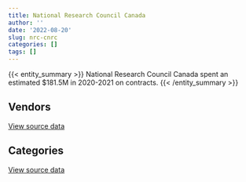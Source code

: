 ```yaml
---
title: National Research Council Canada
author: ''
date: '2022-08-20'
slug: nrc-cnrc
categories: []
tags: []
---
```


<script src="/rmarkdown-libs/htmlwidgets/htmlwidgets.js"></script>
<link href="/rmarkdown-libs/datatables-css/datatables-crosstalk.css" rel="stylesheet" />
<script src="/rmarkdown-libs/datatables-binding/datatables.js"></script>
<script src="/rmarkdown-libs/jquery/jquery-3.6.0.min.js"></script>
<link href="/rmarkdown-libs/dt-core-bootstrap/css/dataTables.bootstrap.min.css" rel="stylesheet" />
<link href="/rmarkdown-libs/dt-core-bootstrap/css/dataTables.bootstrap.extra.css" rel="stylesheet" />
<script src="/rmarkdown-libs/dt-core-bootstrap/js/jquery.dataTables.min.js"></script>
<script src="/rmarkdown-libs/dt-core-bootstrap/js/dataTables.bootstrap.min.js"></script>
<link href="/rmarkdown-libs/crosstalk/css/crosstalk.min.css" rel="stylesheet" />
<script src="/rmarkdown-libs/crosstalk/js/crosstalk.min.js"></script>
<script src="/rmarkdown-libs/htmlwidgets/htmlwidgets.js"></script>
<link href="/rmarkdown-libs/datatables-css/datatables-crosstalk.css" rel="stylesheet" />
<script src="/rmarkdown-libs/datatables-binding/datatables.js"></script>
<script src="/rmarkdown-libs/jquery/jquery-3.6.0.min.js"></script>
<link href="/rmarkdown-libs/dt-core-bootstrap/css/dataTables.bootstrap.min.css" rel="stylesheet" />
<link href="/rmarkdown-libs/dt-core-bootstrap/css/dataTables.bootstrap.extra.css" rel="stylesheet" />
<script src="/rmarkdown-libs/dt-core-bootstrap/js/jquery.dataTables.min.js"></script>
<script src="/rmarkdown-libs/dt-core-bootstrap/js/dataTables.bootstrap.min.js"></script>
<link href="/rmarkdown-libs/crosstalk/css/crosstalk.min.css" rel="stylesheet" />
<script src="/rmarkdown-libs/crosstalk/js/crosstalk.min.js"></script>

{{< entity_summary >}}
National Research Council Canada spent an estimated \$181.5M in 2020-2021 on contracts.
{{< /entity_summary >}}

## Vendors

<div id="htmlwidget-1" style="width:100%;height:auto;" class="datatables html-widget"></div>
<script type="application/json" data-for="htmlwidget-1">{"x":{"style":"bootstrap","filter":"none","vertical":false,"data":[["<a href=\"/vendors/3m_canada_company/\">3M CANADA COMPANY<\/a>","<a href=\"/vendors/4083261_canada/\">4083261 CANADA<\/a>","<a href=\"/vendors/ab_sciex/\">AB SCIEX<\/a>","<a href=\"/vendors/abb/\">ABB<\/a>","<a href=\"/vendors/acklands_grainger/\">ACKLANDS GRAINGER<\/a>","<a href=\"/vendors/act/\">ACT<\/a>","<a href=\"/vendors/adga_group/\">ADGA GROUP<\/a>","<a href=\"/vendors/adobe/\">ADOBE<\/a>","<a href=\"/vendors/advanced_business_interiors/\">ADVANCED BUSINESS INTERIORS<\/a>","<a href=\"/vendors/aecom/\">AECOM<\/a>","<a href=\"/vendors/aero_feu/\">AERO FEU<\/a>","<a href=\"/vendors/agilent/\">AGILENT<\/a>","<a href=\"/vendors/ainsworth/\">AINSWORTH<\/a>","<a href=\"/vendors/air_liquide_canada/\">AIR LIQUIDE CANADA<\/a>","<a href=\"/vendors/alcaide_webster_architects/\">ALCAIDE WEBSTER ARCHITECTS<\/a>","<a href=\"/vendors/alliance_energy/\">ALLIANCE ENERGY<\/a>","<a href=\"/vendors/alliance_engineering_construction/\">ALLIANCE ENGINEERING CONSTRUCTION<\/a>","<a href=\"/vendors/altis_human_resources/\">ALTIS HUMAN RESOURCES<\/a>","<a href=\"/vendors/amazon/\">AMAZON<\/a>","<a href=\"/vendors/ameresco_canada/\">AMERESCO CANADA<\/a>","<a href=\"/vendors/ansys_canada/\">ANSYS CANADA<\/a>","<a href=\"/vendors/applied_electonics/\">APPLIED ELECTONICS<\/a>","<a href=\"/vendors/aps_aviation/\">APS AVIATION<\/a>","<a href=\"/vendors/architecture_evoq/\">ARCHITECTURE EVOQ<\/a>","<a href=\"/vendors/ari_financial_services/\">ARI FINANCIAL SERVICES<\/a>","<a href=\"/vendors/atco/\">ATCO<\/a>","<a href=\"/vendors/av_tech/\">AV TECH<\/a>","<a href=\"/vendors/avi_spl_canada/\">AVI SPL CANADA<\/a>","<a href=\"/vendors/avjet_holding/\">AVJET HOLDING<\/a>","<a href=\"/vendors/avmax_aviation_services/\">AVMAX AVIATION SERVICES<\/a>","<a href=\"/vendors/axt/\">AXT<\/a>","<a href=\"/vendors/banfield_seguin/\">BANFIELD SEGUIN<\/a>","<a href=\"/vendors/bdo_canada/\">BDO CANADA<\/a>","<a href=\"/vendors/bell_canada/\">BELL CANADA<\/a>","<a href=\"/vendors/bell_textron/\">BELL TEXTRON<\/a>","<a href=\"/vendors/black_mcdonald/\">BLACK MCDONALD<\/a>","<a href=\"/vendors/bluewave_energy/\">BLUEWAVE ENERGY<\/a>","<a href=\"/vendors/blumetric_environmental/\">BLUMETRIC ENVIRONMENTAL<\/a>","<a href=\"/vendors/bmt_fleet_technology/\">BMT FLEET TECHNOLOGY<\/a>","<a href=\"/vendors/bouthillette_parizeau/\">BOUTHILLETTE PARIZEAU<\/a>","<a href=\"/vendors/brawn_construction/\">BRAWN CONSTRUCTION<\/a>","<a href=\"/vendors/bruker/\">BRUKER<\/a>","<a href=\"/vendors/cache_computer_consulting/\">CACHE COMPUTER CONSULTING<\/a>","<a href=\"/vendors/cadex/\">CADEX<\/a>","<a href=\"/vendors/cae/\">CAE<\/a>","<a href=\"/vendors/calian/\">CALIAN<\/a>","<a href=\"/vendors/campbell_scientific_canada/\">CAMPBELL SCIENTIFIC CANADA<\/a>","<a href=\"/vendors/canadian_corps_of_commissionaires/\">CANADIAN CORPS OF COMMISSIONAIRES<\/a>","<a href=\"/vendors/canadian_standards_association/\">CANADIAN STANDARDS ASSOCIATION<\/a>","<a href=\"/vendors/canon/\">CANON<\/a>","<a href=\"/vendors/cansel_survey_equipment/\">CANSEL SURVEY EQUIPMENT<\/a>","<a href=\"/vendors/careworx/\">CAREWORX<\/a>","<a href=\"/vendors/carleton_electric/\">CARLETON ELECTRIC<\/a>","<a href=\"/vendors/carleton_university/\">CARLETON UNIVERSITY<\/a>","<a href=\"/vendors/casp_aerospace/\">CASP AEROSPACE<\/a>","<a href=\"/vendors/cbci_telecom/\">CBCI TELECOM<\/a>","<a href=\"/vendors/cbcl/\">CBCL<\/a>","<a href=\"/vendors/cdw_canada/\">CDW CANADA<\/a>","<a href=\"/vendors/cedrom_sni/\">CEDROM SNI<\/a>","<a href=\"/vendors/chu_sainte_justine/\">CHU SAINTE JUSTINE<\/a>","<a href=\"/vendors/cima/\">CIMA<\/a>","<a href=\"/vendors/cistel_technology/\">CISTEL TECHNOLOGY<\/a>","<a href=\"/vendors/closereach/\">CLOSEREACH<\/a>","<a href=\"/vendors/cnw_group/\">CNW GROUP<\/a>","<a href=\"/vendors/coastal_restoration_masonry/\">COASTAL RESTORATION MASONRY<\/a>","<a href=\"/vendors/compagnie_amplexor_canada/\">COMPAGNIE AMPLEXOR CANADA<\/a>","<a href=\"/vendors/construction_jessiko/\">CONSTRUCTION JESSIKO<\/a>","<a href=\"/vendors/contract_community/\">CONTRACT COMMUNITY<\/a>","<a href=\"/vendors/coradix_technology_consulting/\">CORADIX TECHNOLOGY CONSULTING<\/a>","<a href=\"/vendors/cummins_canada/\">CUMMINS CANADA<\/a>","<a href=\"/vendors/d_mark_biosciences/\">D MARK BIOSCIENCES<\/a>","<a href=\"/vendors/dalhousie_university/\">DALHOUSIE UNIVERSITY<\/a>","<a href=\"/vendors/decisive_technologies/\">DECISIVE TECHNOLOGIES<\/a>","<a href=\"/vendors/defran/\">DEFRAN<\/a>","<a href=\"/vendors/delco_automation/\">DELCO AUTOMATION<\/a>","<a href=\"/vendors/dell_computer/\">DELL COMPUTER<\/a>","<a href=\"/vendors/deloitte_and_touche/\">DELOITTE AND TOUCHE<\/a>","<a href=\"/vendors/diamond_and_schmitt_architects/\">DIAMOND AND SCHMITT ARCHITECTS<\/a>","<a href=\"/vendors/domus_building_cleaning/\">DOMUS BUILDING CLEANING<\/a>","<a href=\"/vendors/dst_consulting_engineers/\">DST CONSULTING ENGINEERS<\/a>","<a href=\"/vendors/dymech_engineering/\">DYMECH ENGINEERING<\/a>","<a href=\"/vendors/dynamic_personnel_consultants/\">DYNAMIC PERSONNEL CONSULTANTS<\/a>","<a href=\"/vendors/ebsco_canada/\">EBSCO CANADA<\/a>","<a href=\"/vendors/eclipsys_solutions/\">ECLIPSYS SOLUTIONS<\/a>","<a href=\"/vendors/ecole_de_langues_abce/\">ECOLE DE LANGUES ABCE<\/a>","<a href=\"/vendors/elsevier/\">ELSEVIER<\/a>","<a href=\"/vendors/englobe/\">ENGLOBE<\/a>","<a href=\"/vendors/eperformance/\">EPERFORMANCE<\/a>","<a href=\"/vendors/ernst_young/\">ERNST YOUNG<\/a>","<a href=\"/vendors/esbe_scientific_industries/\">ESBE SCIENTIFIC INDUSTRIES<\/a>","<a href=\"/vendors/esri/\">ESRI<\/a>","<a href=\"/vendors/excavation_loiselle/\">EXCAVATION LOISELLE<\/a>","<a href=\"/vendors/excel_human_resources/\">EXCEL HUMAN RESOURCES<\/a>","<a href=\"/vendors/exp_services/\">EXP SERVICES<\/a>","<a href=\"/vendors/fast_forward_french/\">FAST FORWARD FRENCH<\/a>","<a href=\"/vendors/fca_canada/\">FCA CANADA<\/a>","<a href=\"/vendors/felix_technology/\">FELIX TECHNOLOGY<\/a>","<a href=\"/vendors/ford_motor_company/\">FORD MOTOR COMPANY<\/a>","<a href=\"/vendors/galenvs_sciences/\">GALENVS SCIENCES<\/a>","<a href=\"/vendors/gamble_technologies/\">GAMBLE TECHNOLOGIES<\/a>","<a href=\"/vendors/gap_wireless/\">GAP WIRELESS<\/a>","<a href=\"/vendors/gartner/\">GARTNER<\/a>","<a href=\"/vendors/gatestone/\">GATESTONE<\/a>","<a href=\"/vendors/gdi_services/\">GDI SERVICES<\/a>","<a href=\"/vendors/gemma_property_services/\">GEMMA PROPERTY SERVICES<\/a>","<a href=\"/vendors/general_electric_canada/\">GENERAL ELECTRIC CANADA<\/a>","<a href=\"/vendors/general_motors/\">GENERAL MOTORS<\/a>","<a href=\"/vendors/genesis_integration/\">GENESIS INTEGRATION<\/a>","<a href=\"/vendors/genome_quebec/\">GENOME QUEBEC<\/a>","<a href=\"/vendors/gfl_environmental/\">GFL ENVIRONMENTAL<\/a>","<a href=\"/vendors/gil_son_construction/\">GIL SON CONSTRUCTION<\/a>","<a href=\"/vendors/global_total_office/\">GLOBAL TOTAL OFFICE<\/a>","<a href=\"/vendors/global_upholstery/\">GLOBAL UPHOLSTERY<\/a>","<a href=\"/vendors/golder_associates/\">GOLDER ASSOCIATES<\/a>","<a href=\"/vendors/goss_gilroy/\">GOSS GILROY<\/a>","<a href=\"/vendors/grand_toy/\">GRAND TOY<\/a>","<a href=\"/vendors/hatch/\">HATCH<\/a>","<a href=\"/vendors/haworth/\">HAWORTH<\/a>","<a href=\"/vendors/hewlett_packard/\">HEWLETT PACKARD<\/a>","<a href=\"/vendors/highlands_fuel_delivery/\">HIGHLANDS FUEL DELIVERY<\/a>","<a href=\"/vendors/hitachi_data_systems/\">HITACHI DATA SYSTEMS<\/a>","<a href=\"/vendors/honeywell/\">HONEYWELL<\/a>","<a href=\"/vendors/horizant/\">HORIZANT<\/a>","<a href=\"/vendors/hoskin_scientific/\">HOSKIN SCIENTIFIC<\/a>","<a href=\"/vendors/houle_electric/\">HOULE ELECTRIC<\/a>","<a href=\"/vendors/humansystems/\">HUMANSYSTEMS<\/a>","<a href=\"/vendors/hydro_one/\">HYDRO ONE<\/a>","<a href=\"/vendors/hypertec/\">HYPERTEC<\/a>","<a href=\"/vendors/ibi_group_architects_canada/\">IBI GROUP ARCHITECTS CANADA<\/a>","<a href=\"/vendors/ibiska_telecom/\">IBISKA TELECOM<\/a>","<a href=\"/vendors/ibm_canada/\">IBM CANADA<\/a>","<a href=\"/vendors/illumina_canada/\">ILLUMINA CANADA<\/a>","<a href=\"/vendors/imp_group/\">IMP GROUP<\/a>","<a href=\"/vendors/imperial_cleaners/\">IMPERIAL CLEANERS<\/a>","<a href=\"/vendors/info_tech_research_group/\">INFO TECH RESEARCH GROUP<\/a>","<a href=\"/vendors/insa/\">INSA<\/a>","<a href=\"/vendors/institut_national_d_optique/\">INSTITUT NATIONAL D OPTIQUE<\/a>","<a href=\"/vendors/integra_networks/\">INTEGRA NETWORKS<\/a>","<a href=\"/vendors/integrated_distribution_systems/\">INTEGRATED DISTRIBUTION SYSTEMS<\/a>","<a href=\"/vendors/ipss/\">IPSS<\/a>","<a href=\"/vendors/irving_oil/\">IRVING OIL<\/a>","<a href=\"/vendors/isomass_scientific/\">ISOMASS SCIENTIFIC<\/a>","<a href=\"/vendors/itex/\">ITEX<\/a>","<a href=\"/vendors/j_l_richards_associates/\">J L RICHARDS ASSOCIATES<\/a>","<a href=\"/vendors/j_p_gravel_construction/\">J P GRAVEL CONSTRUCTION<\/a>","<a href=\"/vendors/j_w_lindsay_enterprises/\">J W LINDSAY ENTERPRISES<\/a>","<a href=\"/vendors/john_wiley_sons/\">JOHN WILEY SONS<\/a>","<a href=\"/vendors/jp2g_consultants/\">JP2G CONSULTANTS<\/a>","<a href=\"/vendors/jumec_construction/\">JUMEC CONSTRUCTION<\/a>","<a href=\"/vendors/jumping_elephants/\">JUMPING ELEPHANTS<\/a>","<a href=\"/vendors/kaycom/\">KAYCOM<\/a>","<a href=\"/vendors/keysight_technologies_canada/\">KEYSIGHT TECHNOLOGIES CANADA<\/a>","<a href=\"/vendors/kf_aerospace/\">KF AEROSPACE<\/a>","<a href=\"/vendors/kingsview_construction/\">KINGSVIEW CONSTRUCTION<\/a>","<a href=\"/vendors/kone/\">KONE<\/a>","<a href=\"/vendors/kpmg/\">KPMG<\/a>","<a href=\"/vendors/kwc_architects/\">KWC ARCHITECTS<\/a>","<a href=\"/vendors/l3harris/\">L3HARRIS<\/a>","<a href=\"/vendors/laval_lab/\">LAVAL LAB<\/a>","<a href=\"/vendors/lengkeek_vessel_engineering/\">LENGKEEK VESSEL ENGINEERING<\/a>","<a href=\"/vendors/les_entreprises_fervel/\">LES ENTREPRISES FERVEL<\/a>","<a href=\"/vendors/les_traductions_tessier/\">LES TRADUCTIONS TESSIER<\/a>","<a href=\"/vendors/levitt_safety/\">LEVITT SAFETY<\/a>","<a href=\"/vendors/life_technologies/\">LIFE TECHNOLOGIES<\/a>","<a href=\"/vendors/like_10/\">LIKE 10<\/a>","<a href=\"/vendors/lionbridge/\">LIONBRIDGE<\/a>","<a href=\"/vendors/m_sullivan_son/\">M SULLIVAN SON<\/a>","<a href=\"/vendors/macdonald_dettwiler_and_associates/\">MACDONALD DETTWILER AND ASSOCIATES<\/a>","<a href=\"/vendors/macewen_petroleum/\">MACEWEN PETROLEUM<\/a>","<a href=\"/vendors/manpower_services_canada/\">MANPOWER SERVICES CANADA<\/a>","<a href=\"/vendors/maplesoft_consulting/\">MAPLESOFT CONSULTING<\/a>","<a href=\"/vendors/maxsys_staffing_and_consulting/\">MAXSYS STAFFING AND CONSULTING<\/a>","<a href=\"/vendors/maxxam_analytics/\">MAXXAM ANALYTICS<\/a>","<a href=\"/vendors/megalexis_communications/\">MEGALEXIS COMMUNICATIONS<\/a>","<a href=\"/vendors/microsoft_canada/\">MICROSOFT CANADA<\/a>","<a href=\"/vendors/millbrook_tactical/\">MILLBROOK TACTICAL<\/a>","<a href=\"/vendors/mindwire_systems/\">MINDWIRE SYSTEMS<\/a>","<a href=\"/vendors/mishkumi_technologies/\">MISHKUMI TECHNOLOGIES<\/a>","<a href=\"/vendors/mnp/\">MNP<\/a>","<a href=\"/vendors/morrison_hershfield/\">MORRISON HERSHFIELD<\/a>","<a href=\"/vendors/mts_allstream/\">MTS ALLSTREAM<\/a>","<a href=\"/vendors/national_arts_centre/\">NATIONAL ARTS CENTRE<\/a>","<a href=\"/vendors/nattiq/\">NATTIQ<\/a>","<a href=\"/vendors/nimble_information_strategies/\">NIMBLE INFORMATION STRATEGIES<\/a>","<a href=\"/vendors/nisha_techonologies/\">NISHA TECHONOLOGIES<\/a>","<a href=\"/vendors/nissan_canada/\">NISSAN CANADA<\/a>","<a href=\"/vendors/norlon_builders_london/\">NORLON BUILDERS LONDON<\/a>","<a href=\"/vendors/notra/\">NOTRA<\/a>","<a href=\"/vendors/nova_networks/\">NOVA NETWORKS<\/a>","<a href=\"/vendors/onx_enterprise_solutions/\">ONX ENTERPRISE SOLUTIONS<\/a>","<a href=\"/vendors/openframe_technologies/\">OPENFRAME TECHNOLOGIES<\/a>","<a href=\"/vendors/opentext/\">OPENTEXT<\/a>","<a href=\"/vendors/opsis/\">OPSIS<\/a>","<a href=\"/vendors/oracle_canada/\">ORACLE CANADA<\/a>","<a href=\"/vendors/orangutech/\">ORANGUTECH<\/a>","<a href=\"/vendors/otis_elevator/\">OTIS ELEVATOR<\/a>","<a href=\"/vendors/ottawa_greenbelt_construction/\">OTTAWA GREENBELT CONSTRUCTION<\/a>","<a href=\"/vendors/pal_aerospace/\">PAL AEROSPACE<\/a>","<a href=\"/vendors/paladin_group/\">PALADIN GROUP<\/a>","<a href=\"/vendors/parsons_canada/\">PARSONS CANADA<\/a>","<a href=\"/vendors/peters_construction/\">PETERS CONSTRUCTION<\/a>","<a href=\"/vendors/phaselock_systems_international/\">PHASELOCK SYSTEMS INTERNATIONAL<\/a>","<a href=\"/vendors/pitney_bowes/\">PITNEY BOWES<\/a>","<a href=\"/vendors/pmg_technologies/\">PMG TECHNOLOGIES<\/a>","<a href=\"/vendors/pomerleau/\">POMERLEAU<\/a>","<a href=\"/vendors/pra/\">PRA<\/a>","<a href=\"/vendors/pricewaterhouse_coopers/\">PRICEWATERHOUSE COOPERS<\/a>","<a href=\"/vendors/primex_project_management/\">PRIMEX PROJECT MANAGEMENT<\/a>","<a href=\"/vendors/procom_consultants/\">PROCOM CONSULTANTS<\/a>","<a href=\"/vendors/prologic_systems/\">PROLOGIC SYSTEMS<\/a>","<a href=\"/vendors/promaxis/\">PROMAXIS<\/a>","<a href=\"/vendors/proquest/\">PROQUEST<\/a>","<a href=\"/vendors/protak_consulting_group/\">PROTAK CONSULTING GROUP<\/a>","<a href=\"/vendors/purespirit_solutions/\">PURESPIRIT SOLUTIONS<\/a>","<a href=\"/vendors/pylon_electronics/\">PYLON ELECTRONICS<\/a>","<a href=\"/vendors/qiagen/\">QIAGEN<\/a>","<a href=\"/vendors/qmr/\">QMR<\/a>","<a href=\"/vendors/quantum_management_services/\">QUANTUM MANAGEMENT SERVICES<\/a>","<a href=\"/vendors/queen_s_university/\">QUEEN S UNIVERSITY<\/a>","<a href=\"/vendors/r_w_tomlinson/\">R W TOMLINSON<\/a>","<a href=\"/vendors/radiation_solutions/\">RADIATION SOLUTIONS<\/a>","<a href=\"/vendors/randstad/\">RANDSTAD<\/a>","<a href=\"/vendors/raymond_chabot_grant_thornton/\">RAYMOND CHABOT GRANT THORNTON<\/a>","<a href=\"/vendors/republic_architecture/\">REPUBLIC ARCHITECTURE<\/a>","<a href=\"/vendors/roche_diagnostics/\">ROCHE DIAGNOSTICS<\/a>","<a href=\"/vendors/rogers/\">ROGERS<\/a>","<a href=\"/vendors/rohde_schwarz_canada/\">ROHDE SCHWARZ CANADA<\/a>","<a href=\"/vendors/russel_metals/\">RUSSEL METALS<\/a>","<a href=\"/vendors/sap/\">SAP<\/a>","<a href=\"/vendors/sas_institute/\">SAS INSTITUTE<\/a>","<a href=\"/vendors/sharp_electronics/\">SHARP ELECTRONICS<\/a>","<a href=\"/vendors/shell_canada_products/\">SHELL CANADA PRODUCTS<\/a>","<a href=\"/vendors/shi_canada/\">SHI CANADA<\/a>","<a href=\"/vendors/siemens/\">SIEMENS<\/a>","<a href=\"/vendors/sierra_systems_group/\">SIERRA SYSTEMS GROUP<\/a>","<a href=\"/vendors/simex_defence/\">SIMEX DEFENCE<\/a>","<a href=\"/vendors/snc_lavalin/\">SNC LAVALIN<\/a>","<a href=\"/vendors/softchoice/\">SOFTCHOICE<\/a>","<a href=\"/vendors/soludoc/\">SOLUDOC<\/a>","<a href=\"/vendors/southwest_research_institute/\">SOUTHWEST RESEARCH INSTITUTE<\/a>","<a href=\"/vendors/springer_verlag/\">SPRINGER VERLAG<\/a>","<a href=\"/vendors/st_joseph_print_group/\">ST JOSEPH PRINT GROUP<\/a>","<a href=\"/vendors/stantec/\">STANTEC<\/a>","<a href=\"/vendors/stiff_sentences/\">STIFF SENTENCES<\/a>","<a href=\"/vendors/stoneworks_technologies/\">STONEWORKS TECHNOLOGIES<\/a>","<a href=\"/vendors/stratos/\">STRATOS<\/a>","<a href=\"/vendors/systemscope/\">SYSTEMSCOPE<\/a>","<a href=\"/vendors/tecsis/\">TECSIS<\/a>","<a href=\"/vendors/teknion/\">TEKNION<\/a>","<a href=\"/vendors/teksystems_canada/\">TEKSYSTEMS CANADA<\/a>","<a href=\"/vendors/telecom_computer_services/\">TELECOM COMPUTER SERVICES<\/a>","<a href=\"/vendors/telus_canada/\">TELUS CANADA<\/a>","<a href=\"/vendors/tenaquip/\">TENAQUIP<\/a>","<a href=\"/vendors/teramach_technologies/\">TERAMACH TECHNOLOGIES<\/a>","<a href=\"/vendors/testforce_systems/\">TESTFORCE SYSTEMS<\/a>","<a href=\"/vendors/thales/\">THALES<\/a>","<a href=\"/vendors/the_aim_group/\">THE AIM GROUP<\/a>","<a href=\"/vendors/the_mathworks/\">THE MATHWORKS<\/a>","<a href=\"/vendors/the_right_door_consulting/\">THE RIGHT DOOR CONSULTING<\/a>","<a href=\"/vendors/the_vcan_group/\">THE VCAN GROUP<\/a>","<a href=\"/vendors/thermo_fisher_scientific/\">THERMO FISHER SCIENTIFIC<\/a>","<a href=\"/vendors/thyssenkrupp_elevator/\">THYSSENKRUPP ELEVATOR<\/a>","<a href=\"/vendors/tiree/\">TIREE<\/a>","<a href=\"/vendors/toromont/\">TOROMONT<\/a>","<a href=\"/vendors/toyota_canada/\">TOYOTA CANADA<\/a>","<a href=\"/vendors/trm_technologies/\">TRM TECHNOLOGIES<\/a>","<a href=\"/vendors/tulmar_safety_systems/\">TULMAR SAFETY SYSTEMS<\/a>","<a href=\"/vendors/turtle_island_staffing/\">TURTLE ISLAND STAFFING<\/a>","<a href=\"/vendors/tyco_integrated_fire_security/\">TYCO INTEGRATED FIRE SECURITY<\/a>","<a href=\"/vendors/ubiqus_canada/\">UBIQUS CANADA<\/a>","<a href=\"/vendors/unisource/\">UNISOURCE<\/a>","<a href=\"/vendors/universite_laval/\">UNIVERSITE LAVAL<\/a>","<a href=\"/vendors/university_of_alberta/\">UNIVERSITY OF ALBERTA<\/a>","<a href=\"/vendors/university_of_british_columbia/\">UNIVERSITY OF BRITISH COLUMBIA<\/a>","<a href=\"/vendors/university_of_calgary/\">UNIVERSITY OF CALGARY<\/a>","<a href=\"/vendors/university_of_guelph/\">UNIVERSITY OF GUELPH<\/a>","<a href=\"/vendors/university_of_new_brunswick/\">UNIVERSITY OF NEW BRUNSWICK<\/a>","<a href=\"/vendors/university_of_ottawa/\">UNIVERSITY OF OTTAWA<\/a>","<a href=\"/vendors/university_of_saskatchewan/\">UNIVERSITY OF SASKATCHEWAN<\/a>","<a href=\"/vendors/university_of_toronto/\">UNIVERSITY OF TORONTO<\/a>","<a href=\"/vendors/university_of_waterloo/\">UNIVERSITY OF WATERLOO<\/a>","<a href=\"/vendors/university_of_western_ontario/\">UNIVERSITY OF WESTERN ONTARIO<\/a>","<a href=\"/vendors/valcom_consulting/\">VALCOM CONSULTING<\/a>","<a href=\"/vendors/vanrx_pharmasystems/\">VANRX PHARMASYSTEMS<\/a>","<a href=\"/vendors/vci_controls/\">VCI CONTROLS<\/a>","<a href=\"/vendors/vwr_international/\">VWR INTERNATIONAL<\/a>","<a href=\"/vendors/waters/\">WATERS<\/a>","<a href=\"/vendors/wesco_distribution_canada/\">WESCO DISTRIBUTION CANADA<\/a>","<a href=\"/vendors/westbury_national_show_systems/\">WESTBURY NATIONAL SHOW SYSTEMS<\/a>","<a href=\"/vendors/wintersteiger/\">WINTERSTEIGER<\/a>","<a href=\"/vendors/wood_canada/\">WOOD CANADA<\/a>","<a href=\"/vendors/wsp/\">WSP<\/a>","<a href=\"/vendors/xerox/\">XEROX<\/a>","<a href=\"/vendors/york_university/\">YORK UNIVERSITY<\/a>","<a href=\"/vendors/zernam_enterprise/\">ZERNAM ENTERPRISE<\/a>"],[null,167227.92,61612.35,766908.62,null,102128.38,null,16826.62,241394.28,130246.96,null,797210.71,668386.68,514944.76,90439.88,null,null,261934.09,null,2750195.88,488539.92,null,79100,78597.15,28589,8542120.33,2805120.33,28148.53,490235.72,null,1382530.08,2846.37,15933,588247.07,53075.94,1576504.01,10639.95,null,null,16997.76,230733.13,60737.08,549293.87,15179.87,8040.68,157082.86,43383.25,3683896.34,1202006.87,1245.27,11000,3096646.69,2271956.33,null,13072.27,57228.91,null,280980.61,62968.86,45990,109118.38,535003.26,40133.3,11453.53,47815.85,null,null,null,70625,null,11182.5,null,null,306021.75,null,null,421948.81,286930.54,1822445.47,32981.88,259527.1,12892.45,3913919.16,null,74968.09,1485926.03,null,11758.44,55714.3,null,21975.31,3690912.56,1822649.23,null,27373.16,null,66101.43,null,null,210825.23,295762.72,630803.07,11300,null,1243748.91,875900.78,85934.36,null,null,null,110097.17,null,17321.54,93140.48,null,36536.65,33877.98,2540.56,null,null,550518.86,1717929.41,260521.29,138550.43,null,35256,23147.55,null,null,null,7358.62,310928.62,null,95314.57,624.72,30846.76,113229.15,null,null,344437.56,47720.1,13800.67,10093.16,null,2337885.97,15533.05,1179854.53,0,537739.93,null,null,680646.15,437553.24,67860.37,5305.04,313461.48,133130.55,79546.98,null,null,138558.24,null,24860,284464.52,487886.46,65463.52,2660755.19,1116265.5,49547.16,10989.96,null,17124.84,50668.09,null,419524.54,null,1685072.1,888772.06,null,null,354621.24,null,null,null,611567.3,27012.65,2254197.25,12345.25,null,null,17629.88,22540.77,1660152.42,66759.17,75183.46,11937,3762125.67,null,13386.26,null,null,171129.18,5470.72,1066350.62,null,null,384267.02,null,181596.42,null,143516.14,417957.7,null,null,10085.25,15118.95,40245.44,281188.88,null,486296.42,279395.4,31538.58,73045.88,null,31711.22,null,24148.48,10414.08,1184878.44,16071.99,468210.8,null,null,1142469.3,311851.99,null,1252446.03,561077.58,78388.54,202075.54,4083945,10921.45,1627133.64,null,null,49946,96132.06,24860,17956.12,1794098.95,10057,null,14771.18,2968.8,226960.5,79632.98,24860,347151.86,null,null,964881.18,7975.83,41284.25,29606.83,null,19816.86,58935.15,39361.74,44928.39,24995.6,null,1445.54,111007,null,null,null,128626.21,307795.48,null,null,null,null,null,null,null,450833.43,128961.09,null,null,1923.78,null,126528.76,325075.2,null,null],[1380289.36,38639.78,49439.87,null,null,261152.92,null,8807.38,403078,89752.71,null,934911.23,411752.55,730749.2,74342.71,0,983253.28,39891.21,null,2750195.88,365609.3,27416.41,28368.61,97745,null,11757919.3,2994468.48,77520.14,667092.75,null,1168613.96,9470.63,44183,126920.01,59427.94,2452672.2,null,21810.13,11865,null,null,98506.33,79441.45,null,null,276753.61,93248.89,3508056.16,1150365.27,null,3653.28,1124563.45,1389272.01,35000,null,null,null,null,69416.45,null,146768.9,1088000.11,54704.85,11146.47,null,0,null,null,null,4165.44,88591.07,null,null,183288.26,20828.16,245062.97,914898.41,167734.38,1839448.67,56833.35,56500,55901.01,208982.67,null,null,734456.74,null,null,184870.18,null,32234.13,2615632.79,1721487.55,null,20763.73,null,94727,97380.36,null,45395.5,25340.04,323441.85,null,null,1597494.21,391233.5,47706.57,null,37036.93,null,18363.2,null,null,28456.56,null,23948.09,null,12702.8,1073201.52,34500,813762.22,1326392.12,61593.12,578842.63,null,null,23147.55,13751.01,22600,null,5953.39,1427823.62,null,95314.57,119575,23072.44,null,null,193057.76,23735.31,null,null,31504.4,null,377609.79,76753.24,289360.47,0,null,null,13208.93,87654.05,824188.21,240285.88,8841.73,310848.21,0,402725.45,null,null,138558.24,99921.82,13228.68,487124.74,503046.78,0,4513337.07,920460.5,392528.42,344.76,3898.75,null,null,61790.54,231625.26,null,874774.03,27095.54,null,135612.6,259138.19,11003.25,null,null,233120.58,null,1879785.14,null,37421.39,null,null,18527.22,1638833.7,55175.04,328700.86,9443.52,1048531.56,null,224621.98,null,18126.57,564868.53,null,91748.68,null,null,1067731.81,null,null,null,47695.82,140860.09,null,22158.23,null,14038.17,65218.44,300893.25,13085.4,null,73450,873.94,null,null,21221.65,null,null,51431.95,1200300.12,908.16,1008855.36,null,251.3,581050.48,345173.53,43957,486111.38,168668.86,40894.75,null,4240478.84,12587.08,902130.4,null,15685.68,43957,14452.24,24860,56711.34,3321276.46,null,143297.42,null,97343.25,78996.04,61149.85,88414.23,296211.83,39037.64,11526,1520329.77,20539.28,10292.79,25651,null,null,40826.9,19337.89,28107.52,24995.6,null,187954.01,467955.38,42922.09,null,null,128626.21,311243.56,null,25742.57,null,null,12526.77,null,null,587536.18,158534.63,null,63627.46,22476.56,null,333457.26,174412.55,null,127486.63],[null,null,246145.1,275716.45,45896.39,207256.45,null,null,590435.52,null,null,790814.7,658001.81,500906.25,34169.74,0,918848.04,306751.37,null,2757730.66,560770.57,null,134502.25,98310,null,12720236.96,2145666.63,82229.31,31358.04,70875.24,623659.9,null,12204,78704.5,48672.5,1338889.82,null,60299.06,null,268539.16,null,116426.13,29749.03,null,null,134922.76,30090.66,3733526.76,1020752.44,null,null,1216737.71,901132.8,883156.61,null,null,95824,33820.9,null,null,36889.25,1673830.63,210733.24,843.24,null,0,null,null,null,18229.81,null,51730.89,15839.3,null,15038.04,48827.89,503490.66,39550,1911621.7,77542.2,null,77319.76,327096.62,6316.04,55282.09,2175990.17,null,null,185376.67,61098.8,33071.15,922637.6,2564583.58,45831.64,37961.43,60000.74,528184.74,210234.24,22765.06,103843.61,17428.64,545804.08,null,null,1560465.7,461844.03,null,6134.19,19557.25,null,null,null,null,null,94879.9,null,null,1680.44,6209166.3,44965,870757.64,897127.68,null,425700.28,50225.96,null,9702.95,null,null,null,238064.54,1147514.59,null,95575.71,10428.29,8884.68,null,64700.55,47473.22,181072.94,null,44652.66,14900.52,null,361108.4,48185,2025135.73,3194.06,null,24521,10444.86,395287.49,3019509.15,58907.42,34873.29,98511.88,48649.65,17401.25,null,null,138937.85,102873.63,27189.72,137915.68,577041.38,10031.55,null,1053251.07,22488.36,null,10638.1,null,null,63583.43,261971.89,null,442511.14,242410.23,24860,104246.8,786829.43,null,3736.62,null,692927.15,334577.18,null,null,36711.87,518854.1,null,27915.83,1522766.88,52307.46,171506.48,9574.32,null,21402.2,76627.04,21910.7,null,860623.66,null,545370.2,null,36044.47,12559.26,52059.53,null,10735.17,10453.14,483939.27,25764,392624.77,10085.25,null,904,129955.29,42521.55,1200273.6,35676.93,null,null,null,36382.5,20843.75,null,null,1201709.98,9241.83,2411303.7,22619.44,15078.07,450395.47,234947.3,21447.4,491672.08,222658.45,41006.79,166617.34,5285821.54,null,1523006.14,null,null,28193.5,171489.28,24860,80546.3,3772814.88,16207.59,20875.87,null,74532.19,996562.34,74453.79,62714.19,356011.12,148583.04,null,1126983.52,20622.78,null,185536.6,null,null,null,45264.36,23047.73,24995.6,214273.88,417573.53,943571.64,358862.77,25000,10839.07,192004.86,1076620.99,62328.45,245700.04,594222.08,83983.67,null,null,6753.55,421493.35,284382.63,25305.79,21465.64,null,87492.26,163718.49,385399.28,null,88983.95],[null,null,45191.41,24988.95,null,15147.79,39550,null,109067.94,0,20124.94,986744.74,724626.85,540862.18,0,0,null,322852.04,5556.66,2783790.78,362106.6,null,null,null,null,11482866.29,1384782.12,11214.63,null,24219.63,1103321.57,null,199938.51,39292.01,null,1256960.37,null,46633.69,14690,305679.07,145009.51,449949.62,21616.63,null,null,55798.88,null,4181506.27,603529.77,12181.4,null,null,923914.24,949005.43,null,null,38985,12461.29,null,null,null,1841210.46,520791.38,9326.76,null,0,478614.91,59797.34,null,28708.33,3155.71,293618.72,null,222653.43,null,16178.14,1425909.3,49720,1917069.6,108580.47,null,null,10308.87,147374.22,39997.32,36547.96,0,null,229201.63,null,62532.23,null,2041163.56,59958.96,47779.96,171981.48,681784.6,40328.57,null,42561.42,21339.56,339114.63,null,32221.55,1565229.75,61611.57,null,8364.81,null,772.84,14053,16890.84,null,96926.26,126532.3,null,null,17115.59,null,31116.99,593501.56,757827.5,null,356408.45,22025.15,null,null,118869.89,null,104638.95,97486.99,626858.44,82851.12,95314.57,68704,2558.44,null,null,null,119767.31,null,11187,6761.58,22487,79844.26,null,744202.76,50108.04,null,null,21855.52,96254.08,246381.02,6737.85,8841.73,39079.82,109661.11,6696.83,22687.38,89964.5,135985.32,0,25223.24,572679.47,950303.7,17392.57,null,1351194.11,16950,null,10601.38,188738.64,null,133617.89,570572.99,25227.46,375026.25,null,32544,792776.77,536929.7,null,1352.52,34160.57,214282.79,25302.96,null,null,99689.64,135843.27,null,23920.47,1323963.4,56601.98,97563.31,9548.16,null,null,17214.04,null,null,642914.6,null,7717.41,4241278.19,106066.36,44375.1,null,null,null,null,477179.49,151694.25,575036.84,10325.59,null,7106.18,null,78655.97,457508.55,null,0,56679.15,22125,null,null,null,null,786088.1,null,837217.7,null,15468.57,968125.24,263132.99,null,79969.2,299109.56,40894.75,16124.03,4899109.67,null,1187055.27,59107.69,10186.5,214882.02,null,24860,11235.65,2933205.09,null,12174.46,null,90042.47,704077.54,92753.31,111389.77,569383.31,78894.16,null,6257254.81,18617.18,null,226199.1,69823.18,54352.24,null,11290.29,21978.62,56360.38,2320.45,439772.73,747437.32,204565.3,44660.71,95785.93,244528.57,1255468.51,72061.55,216473.21,732569.19,101316.33,null,1590599.22,70429.85,371647.45,236331.04,null,null,null,31967.95,244907.73,247426.06,15000,null]],"container":"<table class=\"table table-striped table-hover row-border order-column display\">\n  <thead>\n    <tr>\n      <th>Vendor<\/th>\n      <th>2017-2018<\/th>\n      <th>2018-2019<\/th>\n      <th>2019-2020<\/th>\n      <th>2020-2021<\/th>\n    <\/tr>\n  <\/thead>\n<\/table>","options":{"order":[[4,"desc"]],"pageLength":10,"autoWidth":true,"columnDefs":[{"targets":1,"render":"function(data, type, row, meta) {\n    return type !== 'display' ? data : DTWidget.formatCurrency(data, \"$\", 2, 3, \",\", \".\", true, null);\n  }"},{"targets":2,"render":"function(data, type, row, meta) {\n    return type !== 'display' ? data : DTWidget.formatCurrency(data, \"$\", 2, 3, \",\", \".\", true, null);\n  }"},{"targets":3,"render":"function(data, type, row, meta) {\n    return type !== 'display' ? data : DTWidget.formatCurrency(data, \"$\", 2, 3, \",\", \".\", true, null);\n  }"},{"targets":4,"render":"function(data, type, row, meta) {\n    return type !== 'display' ? data : DTWidget.formatCurrency(data, \"$\", 2, 3, \",\", \".\", true, null);\n  }"},{"width":"16%","targets":[1,2,3,4]},{"className":"dt-right","targets":[1,2,3,4]}],"orderClasses":false}},"evals":["options.columnDefs.0.render","options.columnDefs.1.render","options.columnDefs.2.render","options.columnDefs.3.render"],"jsHooks":[]}</script>
<p class="text-right">
<a href="https://github.com/GoC-Spending/contracts-data/tree/main/data/out/departments/nrc-cnrc/summary_by_fiscal_year_by_vendor.csv" class="source-data-link btn btn-link">View source data</a>
</p>

## Categories

<div id="htmlwidget-2" style="width:100%;height:auto;" class="datatables html-widget"></div>
<script type="application/json" data-for="htmlwidget-2">{"x":{"style":"bootstrap","filter":"none","vertical":false,"data":[["<a href=\"/categories/1_facilities_and_construction/\">Facilities and construction<\/a>","<a href=\"/categories/10_office_management/\">Office management<\/a>","<a href=\"/categories/2_professional_services/\">Professional services<\/a>","<a href=\"/categories/3_information_technology/\">Information technology<\/a>","<a href=\"/categories/4_medical/\">Medical<\/a>","<a href=\"/categories/5_transportation_and_logistics/\">Transportation and logistics<\/a>","<a href=\"/categories/6_industrial_products_and_services/\">Industrial products and services<\/a>","<a href=\"/categories/7_travel/\">Travel<\/a>","<a href=\"/categories/8_security_and_protection/\">Security and protection<\/a>","<a href=\"/categories/9_human_capital/\">Human capital<\/a>"],[77698985.5,19137102.98,18922396.57,25215930.23,180274.56,2815455.07,40638267.23,14827.59,3654414.97,2289229.44],[71284689.17,11333972.98,20870581.56,24495438.58,160791.35,3331076.1,38371083.49,null,3493818.16,1822462.48],[57215116.74,17740673.13,23796918.28,34949001.35,449174.57,5560812.33,36270553.59,33900,3788201.21,1904912.04],[57706633.45,10763141.51,30593361.16,23548749.43,360712.72,1916109.29,50888620.43,null,4242509.44,1504954.69]],"container":"<table class=\"table table-striped table-hover row-border order-column display\">\n  <thead>\n    <tr>\n      <th>Category<\/th>\n      <th>2017-2018<\/th>\n      <th>2018-2019<\/th>\n      <th>2019-2020<\/th>\n      <th>2020-2021<\/th>\n    <\/tr>\n  <\/thead>\n<\/table>","options":{"order":[[4,"desc"]],"dom":"t","pageLength":30,"autoWidth":true,"columnDefs":[{"targets":1,"render":"function(data, type, row, meta) {\n    return type !== 'display' ? data : DTWidget.formatCurrency(data, \"$\", 2, 3, \",\", \".\", true, null);\n  }"},{"targets":2,"render":"function(data, type, row, meta) {\n    return type !== 'display' ? data : DTWidget.formatCurrency(data, \"$\", 2, 3, \",\", \".\", true, null);\n  }"},{"targets":3,"render":"function(data, type, row, meta) {\n    return type !== 'display' ? data : DTWidget.formatCurrency(data, \"$\", 2, 3, \",\", \".\", true, null);\n  }"},{"targets":4,"render":"function(data, type, row, meta) {\n    return type !== 'display' ? data : DTWidget.formatCurrency(data, \"$\", 2, 3, \",\", \".\", true, null);\n  }"},{"width":"16%","targets":[1,2,3,4]},{"className":"dt-right","targets":[1,2,3,4]}],"orderClasses":false,"lengthMenu":[10,25,30,50,100]}},"evals":["options.columnDefs.0.render","options.columnDefs.1.render","options.columnDefs.2.render","options.columnDefs.3.render"],"jsHooks":[]}</script>
<p class="text-right">
<a href="https://github.com/GoC-Spending/contracts-data/tree/main/data/out/departments/nrc-cnrc/summary_by_fiscal_year_by_category.csv" class="source-data-link btn btn-link">View source data</a>
</p>
